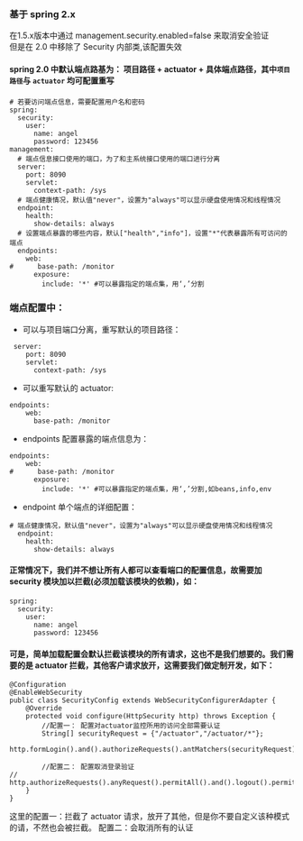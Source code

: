 ### 基于 spring 2.x

在1.5.x版本中通过 management.security.enabled=false 来取消安全验证  
但是在 2.0 中移除了 Security 内部类,该配置失效

#### spring 2.0 中默认端点路基为： 项目路径 + actuator + 具体端点路径，其中`项目路径`与 `actuator` 均可配置重写

```
# 若要访问端点信息，需要配置用户名和密码
spring:
  security:
    user:
      name: angel
      password: 123456
management:
  # 端点信息接口使用的端口，为了和主系统接口使用的端口进行分离
  server:
    port: 8090
    servlet:
      context-path: /sys
  # 端点健康情况，默认值"never"，设置为"always"可以显示硬盘使用情况和线程情况
  endpoint:
    health:
      show-details: always
  # 设置端点暴露的哪些内容，默认["health","info"]，设置"*"代表暴露所有可访问的端点
  endpoints:
    web:
#      base-path: /monitor
      exposure:
        include: '*' #可以暴露指定的端点集，用‘,’分割
  ```

### 端点配置中：  
+ 可以与项目端口分离，重写默认的项目路径：
```
 server:
    port: 8090
    servlet:
      context-path: /sys
```
- 可以重写默认的 actuator:
```
endpoints:
    web:
      base-path: /monitor
```
+ endpoints 配置暴露的端点信息为：
```
endpoints:
    web:
#      base-path: /monitor
      exposure:
        include: '*' #可以暴露指定的端点集，用‘,’分割,如beans,info,env
```
- endpoint 单个端点的详细配置：
```
# 端点健康情况，默认值"never"，设置为"always"可以显示硬盘使用情况和线程情况 
  endpoint:
    health:
      show-details: always
```
#### 正常情况下，我们并不想让所有人都可以查看端口的配置信息，故需要加 security 模块加以拦截(必须加载该模块的依赖)，如： 
```
spring:
  security:
    user:
      name: angel
      password: 123456
```
#### 可是，简单加载配置会默认拦截该模块的所有请求，这也不是我们想要的。我们需要的是 actuator 拦截，其他客户请求放开，这需要我们做定制开发，如下：  
```
@Configuration
@EnableWebSecurity
public class SecurityConfig extends WebSecurityConfigurerAdapter {
    @Override
    protected void configure(HttpSecurity http) throws Exception {
        //配置一： 配置对actuator监控所用的访问全部需要认证
        String[] securityRequest = {"/actuator","/actuator/*"};
        http.formLogin().and().authorizeRequests().antMatchers(securityRequest).authenticated();

        //配置二： 配置取消登录验证
//        http.authorizeRequests().anyRequest().permitAll().and().logout().permitAll();
    }
}
```
这里的配置一：拦截了 actuator 请求，放开了其他，但是你不要自定义该种模式的请，不然也会被拦截。
配置二：会取消所有的认证














